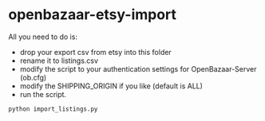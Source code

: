 # openbazaar-etsy-import

All you need to do is:

* drop your export csv from etsy into this folder 
* rename it to listings.csv
* modify the script to your authentication settings for OpenBazaar-Server (ob.cfg)
* modify the SHIPPING_ORIGIN if you like (default is ALL)
* run the script.

```
python import_listings.py
```

